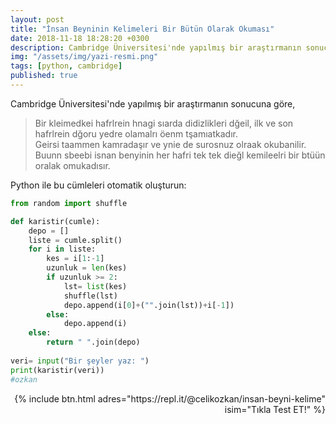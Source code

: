```yaml
---
layout: post
title: "İnsan Beyninin Kelimeleri Bir Bütün Olarak Okuması"
date: 2018-11-18 18:28:20 +0300
description: Cambridge Üniversitesi'nde yapılmış bir araştırmanın sonucu 
img: "/assets/img/yazi-resmi.png"
tags: [python, cambridge]
published: true
---
```


Cambridge Üniversitesi'nde yapılmış bir araştırmanın sonucuna göre,<!--more-->
> Bir kleimedkei hafrlrein hnagi sıarda didizlikleri dğeil, ilk ve son hafrlrein dğoru yedre olamalrı öenm tşamıatkadır.  
> Geirsi taammen kamradaşır ve ynie de surosnuz olraak okubanilir. Buunn sbeebi isnan benyinin her hafri tek tek dieğl kemileelri bir
> btüün oralak omukadısır.

Python ile bu cümleleri otomatik oluşturun:
    
```python
from random import shuffle

def karistir(cumle):
    depo = []
    liste = cumle.split()
    for i in liste:
        kes = i[1:-1]
        uzunluk = len(kes)
        if uzunluk >= 2:
            lst= list(kes)
            shuffle(lst)
            depo.append(i[0]+("".join(lst))+i[-1])
        else:
            depo.append(i)
    else:
        return " ".join(depo)
        
veri= input("Bir şeyler yaz: ")
print(karistir(veri))
#ozkan
```

<p align="right"> {% include btn.html adres="https://repl.it/@celikozkan/insan-beyni-kelime" isim="Tıkla Test ET!" %} </p>
